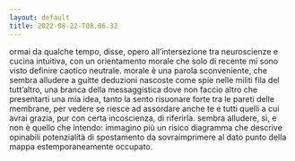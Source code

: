 ```yaml
---
layout: default
title: 2022-08-22-T08.06.32
---
```


ormai da qualche tempo, disse, opero all’intersezione tra neuroscienze e cucina intuitiva, con un orientamento morale che solo di recente mi sono visto definire caotico neutrale. morale è una parola sconveniente, che sembra alludere a guitte deduzioni nascoste come spie nelle militi fila del tutt’altro, una branca della messaggistica dove non faccio altro che presentarti una mia idea, tanto la sento risuonare forte tra le pareti delle membrane, per vedere se riesce ad assordare anche te e tutti quelli a cui avrai grazia, pur con certa incoscienza, di riferirla. sembra alludere, sì, e non è quello che intendo: immagino più un risico diagramma che descrive opinabili potenzialità di spostamento da sovraimprimere al dato punto della mappa estemporaneamente occupato.